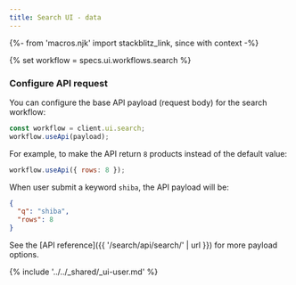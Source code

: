 ```yaml
---
title: Search UI - data
---
```


{%- from 'macros.njk' import stackblitz_link, since with context -%}

{% set workflow = specs.ui.workflows.search %}

### Configure API request

You can configure the base API payload (request body) for the search workflow:

```js
const workflow = client.ui.search;
workflow.useApi(payload);
```

For example, to make the API return `8` products instead of the default value:

```js
workflow.useApi({ rows: 8 });
```

When user submit a keyword `shiba`, the API payload will be:

```json
{
  "q": "shiba",
  "rows": 8
}
```

See the [API reference]({{ '/search/api/search/' | url }}) for more payload options.

{% include '../../_shared/_ui-user.md' %}
